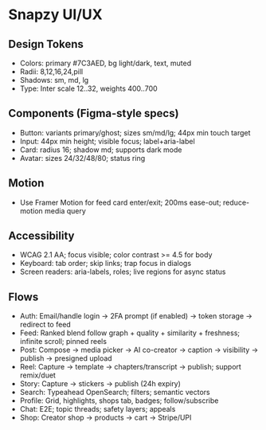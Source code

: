 # Snapzy UI/UX

## Design Tokens
- Colors: primary #7C3AED, bg light/dark, text, muted
- Radii: 8,12,16,24,pill
- Shadows: sm, md, lg
- Type: Inter scale 12..32, weights 400..700

## Components (Figma-style specs)
- Button: variants primary/ghost; sizes sm/md/lg; 44px min touch target
- Input: 44px min height; visible focus; label+aria-label
- Card: radius 16; shadow md; supports dark mode
- Avatar: sizes 24/32/48/80; status ring

## Motion
- Use Framer Motion for feed card enter/exit; 200ms ease-out; reduce-motion media query

## Accessibility
- WCAG 2.1 AA; focus visible; color contrast >= 4.5 for body
- Keyboard: tab order; skip links; trap focus in dialogs
- Screen readers: aria-labels, roles; live regions for async status

## Flows
- Auth: Email/handle login -> 2FA prompt (if enabled) -> token storage -> redirect to feed
- Feed: Ranked blend follow graph + quality + similarity + freshness; infinite scroll; pinned reels
- Post: Compose -> media picker -> AI co-creator -> caption -> visibility -> publish -> presigned upload
- Reel: Capture -> template -> chapters/transcript -> publish; support remix/duet
- Story: Capture -> stickers -> publish (24h expiry)
- Search: Typeahead OpenSearch; filters; semantic vectors
- Profile: Grid, highlights, shops tab, badges; follow/subscribe
- Chat: E2E; topic threads; safety layers; appeals
- Shop: Creator shop -> products -> cart -> Stripe/UPI